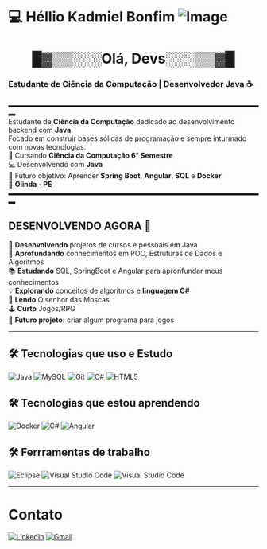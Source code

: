 # 💻 Héllio Kadmiel Bonfim  ![Image](https://github.com/user-attachments/assets/71316a17-5b56-4a42-be22-9387a0176eae)
<div align="center">
  
# █▓▒▒░░░Olá, Devs░░░▒▒▓█

</div>

### Estudante de Ciência da Computação | Desenvolvedor Java ☕
▬▬▬▬▬▬▬▬▬▬▬▬▬▬▬▬▬▬▬▬▬▬▬▬▬▬▬▬▬▬▬▬▬▬▬▬▬ <br>
Estudante de **Ciência da Computação** dedicado ao desenvolvimento backend com **Java**. <br> Focado em construir bases sólidas de programação e sempre inturmado com novas tecnologias. <br>
🎒 Cursando **Ciência da Computação 6° Semestre**  
💻 Desenvolvendo com **Java**  
🚀 Futuro objetivo: Aprender **Spring Boot**, **Angular**, **SQL** e **Docker**  
🚩 **Olinda - PE** <BR>
▬▬▬▬▬▬▬▬▬▬▬▬▬▬▬▬▬▬▬▬▬▬▬▬▬▬▬▬▬▬▬▬▬▬▬▬▬

     
## DESENVOLVENDO AGORA 🐌
🔭 **Desenvolvendo** projetos de cursos e pessoais em Java  
 🎒 **Aprofundando** conhecimentos em POO, Estruturas de Dados e Algoritmos <br> 
📚 **Estudando** SQL, SpringBoot e Angular para apronfundar meus conhecimentos<br>
💡 **Explorando** conceitos de algoritmos e **linguagem C#** <br>
 📖 **Lendo** O senhor das Moscas <br>
 🕹️ **Curto** Jogos/RPG<br>
  🧠 **Futuro projeto:** criar algum programa para jogos

---
## 🛠️ Tecnologias que uso e Estudo

![Java](https://img.shields.io/badge/Java-ED8B00?style=for-the-badge&logo=openjdk&logoColor=white)
![MySQL](https://img.shields.io/badge/MySQL-00000F?style=for-the-badge&logo=mysql&logoColor=white)
![Git](https://img.shields.io/badge/Git-F05032?style=for-the-badge&logo=git&logoColor=white)
![C#](https://img.shields.io/badge/c%23-%23239120.svg?style=for-the-badge&logo=csharp&logoColor=white)
![HTML5](https://img.shields.io/badge/html5-%23E34F26.svg?style=for-the-badge&logo=html5&logoColor=white)


## 🛠️ Tecnologias que estou aprendendo
![Docker](https://img.shields.io/badge/Docker-2496ED?style=for-the-badge&logo=docker&logoColor=white)
![C#](https://img.shields.io/badge/C%23-239120?style=for-the-badge&logo=c-sharp&logoColor=white)  ![Angular](https://img.shields.io/badge/Angular-DD0031?style=for-the-badge&logo=angular&logoColor=white)      

## 🛠️ Ferrramentas de trabalho
![Eclipse](https://img.shields.io/badge/Eclipse-FE7A16.svg?style=for-the-badge&logo=Eclipse&logoColor=white)
![Visual Studio Code](https://img.shields.io/badge/Visual%20Studio%20Code-0078d7.svg?style=for-the-badge&logo=visual-studio-code&logoColor=white)
![Visual Studio Code](https://img.shields.io/badge/IntelliJ%20IDEA-000000.svg?style=for-the-badge&logo=IntelliJ-IDEA&logoColor=white)

---
 # Contato  
          
    

[![LinkedIn](https://img.shields.io/badge/LinkedIn-0077B5?style=for-the-badge&logo=linkedin&logoColor=white)](https://www.linkedin.com/in/héllio-kadmiel-bonfim-dos-santos-661a6a262)
[![Gmail](https://img.shields.io/badge/Gmail-D14836?style=for-the-badge&logo=gmail&logoColor=white)](mailto:kadmielhellio@gmail.com)
          



